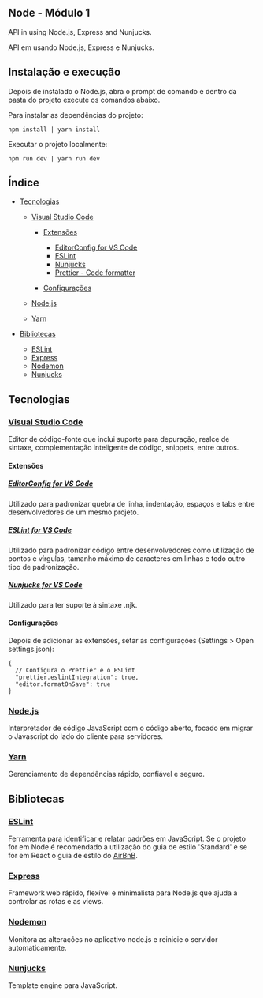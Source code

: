 ## Node - Módulo 1

API in using Node.js, Express and Nunjucks.

API em usando Node.js, Express e Nunjucks.

## Instalação e execução

Depois de instalado o Node.js, abra o prompt de comando e dentro da pasta do projeto execute os comandos abaixo.

Para instalar as dependências do projeto:

```
npm install | yarn install
```

Executar o projeto localmente:

```
npm run dev | yarn run dev
```

## Índice

- [Tecnologias](#tecnologias)

  - [Visual Studio Code](#visual-studio-code)

    - [Extensões](#extensões)

      - [EditorConfig for VS Code](#editorconfig-for-vs-code)
      - [ESLint](#eslint-for-vs-code)
      - [Nunjucks](#nunjucks-for-vs-code)
      - [Prettier - Code formatter](#prettier---code-formatter)

    - [Configurações](#configurações)

  - [Node.js](#nodejs)
  - [Yarn](#yarn)

- [Bibliotecas](#bibliotecas)
  - [ESLint](#eslint)
  - [Express](#express)
  - [Nodemon](#nodemon)
  - [Nunjucks](#nunjucks)

## Tecnologias

### [Visual Studio Code](https://code.visualstudio.com)

Editor de código-fonte que inclui suporte para depuração, realce de sintaxe, complementação inteligente de código, snippets, entre outros.

#### Extensões

##### [EditorConfig for VS Code](https://marketplace.visualstudio.com/items?itemName=EditorConfig.EditorConfig)

Utilizado para padronizar quebra de linha, indentação, espaços e tabs entre desenvolvedores de um mesmo projeto.

##### [ESLint for VS Code](https://marketplace.visualstudio.com/items?itemName=dbaeumer.vscode-eslint)

Utilizado para padronizar código entre desenvolvedores como utilização de pontos e vírgulas, tamanho máximo de caracteres em linhas e todo outro tipo de padronização.

##### [Nunjucks for VS Code](https://marketplace.visualstudio.com/items?itemName=ronnidc.nunjucks)

Utilizado para ter suporte à sintaxe .njk.

#### Configurações

Depois de adicionar as extensões, setar as configurações (Settings > Open settings.json):

```
{
  // Configura o Prettier e o ESLint
  "prettier.eslintIntegration": true,
  "editor.formatOnSave": true
}
```

### [Node.js](https://nodejs.org)

Interpretador de código JavaScript com o código aberto, focado em migrar o Javascript do lado do cliente para servidores.

### [Yarn](https://yarnpkg.com)

Gerenciamento de dependências rápido, confiável e seguro.

## Bibliotecas

### [ESLint](https://github.com/eslint/eslint)

Ferramenta para identificar e relatar padrões em JavaScript. Se o projeto for em Node é recomendado a utilização do guia de estilo 'Standard' e se for em React o guia de estilo do [AirBnB](https://www.npmjs.com/package/eslint-config-airbnb-base).

### [Express](https://github.com/expressjs/express)

Framework web rápido, flexível e minimalista para Node.js que ajuda a controlar as rotas e as views.

### [Nodemon](https://github.com/remy/nodemon)

Monitora as alterações no aplicativo node.js e reinicie o servidor automaticamente.

### [Nunjucks](https://github.com/mozilla/nunjucks)

Template engine para JavaScript.
